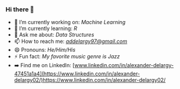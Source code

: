 ### Hi there 👋



- 🔭 I’m currently working on: *Machine Learning*
- 🌱 I’m currently learning: *R*
- 💬 Ask me about: *Data Structures*
- 📫 How to reach me: *addelargy97@gmail.com*
- 😄 Pronouns: *He/Him/His*
- ⚡ Fun fact: *My favorite music genre is Jazz*
- ➡️ Find me on LinkedIn: [www.linkedin.com/in/alexander-delargy-47451a1a4](https://www.linkedin.com/in/alexander-delargy02/)https://www.linkedin.com/in/alexander-delargy02/

